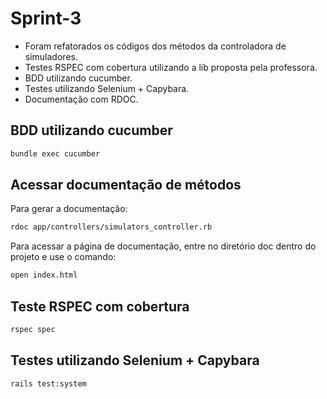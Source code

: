 # Sprint-3
- Foram refatorados os códigos dos métodos da controladora de simuladores.
- Testes RSPEC com cobertura utilizando a lib proposta pela professora.
- BDD utilizando cucumber.
- Testes utilizando Selenium + Capybara.
- Documentação com RDOC.
## BDD utilizando cucumber
```bash
bundle exec cucumber
```
## Acessar documentação de métodos
Para gerar a documentação:
```bash
rdoc app/controllers/simulators_controller.rb
```
Para acessar a página de documentação, entre no diretório doc dentro do projeto e use o comando:
```bash
open index.html
```
## Teste RSPEC com cobertura
```bash
rspec spec
```
## Testes utilizando Selenium + Capybara
```bash
rails test:system
```
